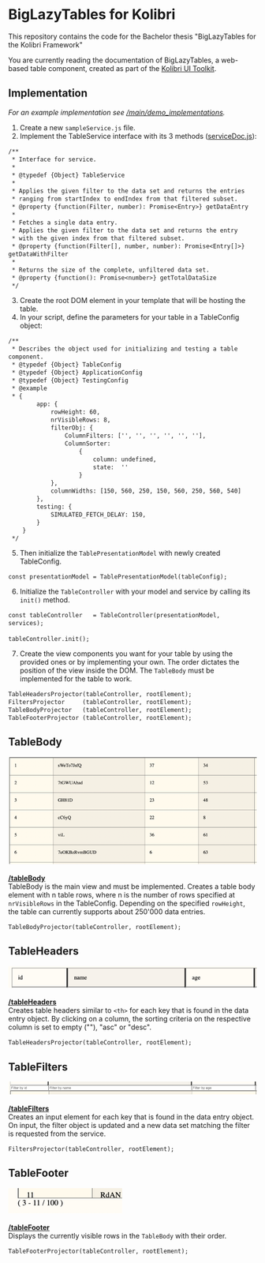 # BigLazyTables for Kolibri
This repository contains the code for the Bachelor thesis "BigLazyTables for the Kolibri Framework"

You are currently reading the documentation of BigLazyTables, a web-based table component, created as part of the [Kolibri UI Toolkit](https://webengineering-fhnw.github.io/Kolibri/index.html).

## Implementation

_For an example implementation see [/main/demo_implementations](/main/demo_implementations)._  
1. Create a new `sampleService.js` file.
2. Implement the TableService interface with its 3 methods ([serviceDoc.js](/main/BLT/table/service/serviceDoc.js)):

```
/**
 * Interface for service.
 *
 * @typedef {Object} TableService
 *
 * Applies the given filter to the data set and returns the entries
 * ranging from startIndex to endIndex from that filtered subset.
 * @property {function(Filter, number): Promise<Entry>} getDataEntry
 *
 * Fetches a single data entry.
 * Applies the given filter to the data set and returns the entry
 * with the given index from that filtered subset.
 * @property {function(Filter[], number, number): Promise<Entry[]>} getDataWithFilter
 *
 * Returns the size of the complete, unfiltered data set.
 * @property {function(): Promise<number>} getTotalDataSize
 */
```


3. Create the root DOM element in your template that will be hosting the table.
4. In your script, define the parameters for your table in a TableConfig object:
```
/**
 * Describes the object used for initializing and testing a table component.
 * @typedef {Object} TableConfig
 * @typedef {Object} ApplicationConfig
 * @typedef {Object} TestingConfig
 * @example
 * {
        app: {
            rowHeight: 60,
            nrVisibleRows: 8,
            filterObj: {
                ColumnFilters: ['', '', '', '', '', ''],
                ColumnSorter:
                    {
                        column: undefined,
                        state:  ''
                    }
            },
            columnWidths: [150, 560, 250, 150, 560, 250, 560, 540]
        },
        testing: {
            SIMULATED_FETCH_DELAY: 150,
        }
    }
 */
```
5. Then initialize the `TablePresentationModel` with newly created TableConfig.
```
const presentationModel = TablePresentationModel(tableConfig);
```
6. Initialize the `TableController` with your model and service by calling its `init()` method.
```
const tableController   = TableController(presentationModel, services);

tableController.init();
```

7. Create the view components you want for your table by using the provided ones or by implementing your own. The order dictates the position of the view inside the DOM. The `TableBody` must be implemented for the table to work.
```
TableHeadersProjector(tableController, rootElement);
FiltersProjector     (tableController, rootElement);
TableBodyProjector   (tableController, rootElement);
TableFooterProjector (tableController, rootElement);
```

## TableBody
![img_1.png](img_1.png)</br></br>
**[/tableBody](/main/BLT/table/tableBody)**</br>
TableBody is the main view and must be implemented. Creates a table body element with n table rows, where n is the number of rows specified at `nrVisibleRows` in the TableConfig. Depending on the specified `rowHeight`, the table can currently supports about 250'000 data entries. 
```
TableBodyProjector(tableController, rootElement);
```

## TableHeaders
![img.png](img.png)</br></br>
**[/tableHeaders](/main/BLT/table/tableHeaders)**</br>
Creates table headers similar to `<th>` for each key that is found in the data entry object. By clicking on a column, the sorting criteria on the respective column is set to empty (""), "asc" or "desc".
```
TableHeadersProjector(tableController, rootElement);
```

## TableFilters
![img_2.png](img_2.png)</br></br>
**[/tableFilters](/main/BLT/table/tableFilters)**</br>
Creates an input element for each key that is found in the data entry object. On input, the filter object is updated and a new data set matching the filter is requested from the service.
```
FiltersProjector(tableController, rootElement);
```

## TableFooter
![img_3.png](img_3.png)</br></br>
**[/tableFooter](/main/BLT/table/tableBody/tableFooterProjector.js)**</br>
Displays the currently visible rows in the `TableBody` with their order.
```
TableFooterProjector(tableController, rootElement);
```

